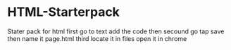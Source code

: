 # HTML-Starterpack
Stater pack for html
first go to text add the code then
secound go tap save then name it page.html
third locate it in files open it in chrome

